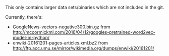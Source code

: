 This only contains larger data sets/binaries which are not included in the git.

Currently, there's:

* GoogleNews-vectors-negative300.bin.gz from http://mccormickml.com/2016/04/12/googles-pretrained-word2vec-model-in-python/
* enwiki-20161201-pages-articles.xml.bz2 from http://ftp.acc.umu.se/mirror/wikimedia.org/dumps/enwiki/20161201/
